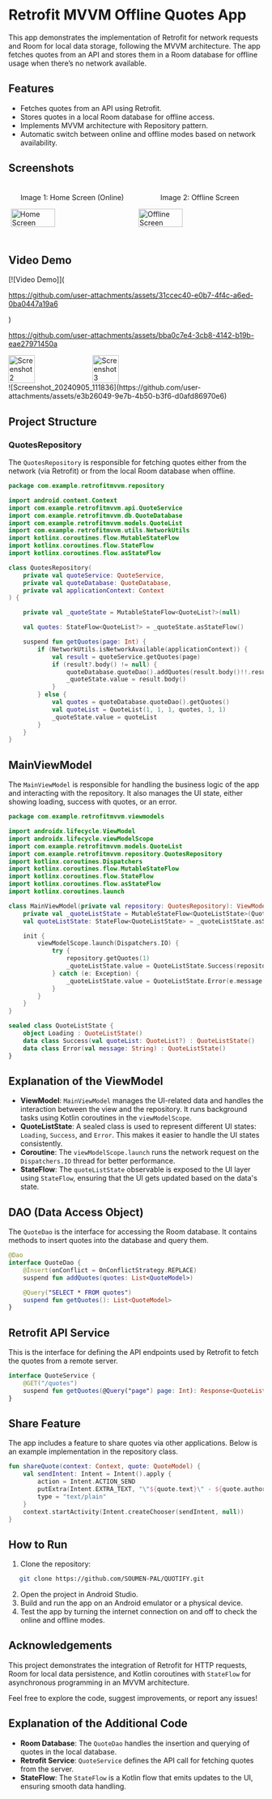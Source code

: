 # Retrofit MVVM Offline Quotes App

This app demonstrates the implementation of Retrofit for network requests and Room for local data storage, following the MVVM architecture. The app fetches quotes from an API and stores them in a Room database for offline usage when there’s no network available.

## Features

- Fetches quotes from an API using Retrofit.
- Stores quotes in a local Room database for offline access.
- Implements MVVM architecture with Repository pattern.
- Automatic switch between online and offline modes based on network availability.

## Screenshots

<div style="display: flex; flex-direction: row;">
    <div style="flex: 33.33%; padding: 5px;">
        <p align="center">Image 1: Home Screen (Online)</p>
        <img src="https://path_to_your_image_1" alt="Home Screen (Online)" style="width: 60%;">
    </div>
    <div style="flex: 33.33%; padding: 5px;">
        <p align="center">Image 2: Offline Screen</p>
        <img src="https://path_to_your_image_2" alt="Offline Screen" style="width: 60%;">
    </div>
</div>

## Video Demo

[![Video Demo]](

https://github.com/user-attachments/assets/31ccec40-e0b7-4f4c-a6ed-0ba0447a19a6

)


https://github.com/user-attachments/assets/bba0c7e4-3cb8-4142-b19b-eae27971450a




<div style="display: flex;">
  <img src="https://github.com/user-attachments/assets/69a44632-cba4-47bd-9401-4f670dd0c27c" alt="Screenshot 2" style="width: 32%; margin-right: 1%;">
  <img src="https://github.com/user-attachments/assets/56ff1859-fe05-47c3-bb21-65048cffa630" alt="Screenshot 3" style="width: 32%;">
</div>
![Screenshot_20240905_111836](https://github.com/user-attachments/assets/e3b26049-9e7b-4b50-b3f6-d0afd86970e6)





## Project Structure

### QuotesRepository

The `QuotesRepository` is responsible for fetching quotes either from the network (via Retrofit) or from the local Room database when offline.

```kotlin
package com.example.retrofitmvvm.repository

import android.content.Context
import com.example.retrofitmvvm.api.QuoteService
import com.example.retrofitmvvm.db.QuoteDatabase
import com.example.retrofitmvvm.models.QuoteList
import com.example.retrofitmvvm.utils.NetworkUtils
import kotlinx.coroutines.flow.MutableStateFlow
import kotlinx.coroutines.flow.StateFlow
import kotlinx.coroutines.flow.asStateFlow

class QuotesRepository(
    private val quoteService: QuoteService,
    private val quoteDatabase: QuoteDatabase,
    private val applicationContext: Context
) {

    private val _quoteState = MutableStateFlow<QuoteList?>(null)

    val quotes: StateFlow<QuoteList?> = _quoteState.asStateFlow()

    suspend fun getQuotes(page: Int) {
        if (NetworkUtils.isNetworkAvailable(applicationContext)) {
            val result = quoteService.getQuotes(page)
            if (result?.body() != null) {
                quoteDatabase.quoteDao().addQuotes(result.body()!!.results)
                _quoteState.value = result.body()
            }
        } else {
            val quotes = quoteDatabase.quoteDao().getQuotes()
            val quoteList = QuoteList(1, 1, 1, quotes, 1, 1)
            _quoteState.value = quoteList
        }
    }
}
```

## MainViewModel

The `MainViewModel` is responsible for handling the business logic of the app and interacting with the repository. It also manages the UI state, either showing loading, success with quotes, or an error.

```kotlin
package com.example.retrofitmvvm.viewmodels

import androidx.lifecycle.ViewModel
import androidx.lifecycle.viewModelScope
import com.example.retrofitmvvm.models.QuoteList
import com.example.retrofitmvvm.repository.QuotesRepository
import kotlinx.coroutines.Dispatchers
import kotlinx.coroutines.flow.MutableStateFlow
import kotlinx.coroutines.flow.StateFlow
import kotlinx.coroutines.flow.asStateFlow
import kotlinx.coroutines.launch

class MainViewModel(private val repository: QuotesRepository): ViewModel() {
    private val _quoteListState = MutableStateFlow<QuoteListState>(QuoteListState.Loading)
    val quoteListState: StateFlow<QuoteListState> = _quoteListState.asStateFlow()

    init {
        viewModelScope.launch(Dispatchers.IO) {
            try {
                repository.getQuotes(1)
                _quoteListState.value = QuoteListState.Success(repository.quotes.value)
            } catch (e: Exception) {
                _quoteListState.value = QuoteListState.Error(e.message ?: "Unknown error")
            }
        }
    }
}

sealed class QuoteListState {
    object Loading : QuoteListState()
    data class Success(val quoteList: QuoteList?) : QuoteListState()
    data class Error(val message: String) : QuoteListState()
}
```

## Explanation of the ViewModel

- **ViewModel**: `MainViewModel` manages the UI-related data and handles the interaction between the view and the repository. It runs background tasks using Kotlin coroutines in the `viewModelScope`.
- **QuoteListState**: A sealed class is used to represent different UI states: `Loading`, `Success`, and `Error`. This makes it easier to handle the UI states consistently.
- **Coroutine**: The `viewModelScope.launch` runs the network request on the `Dispatchers.IO` thread for better performance.
- **StateFlow**: The `quoteListState` observable is exposed to the UI layer using `StateFlow`, ensuring that the UI gets updated based on the data's state.

## DAO (Data Access Object)

The `QuoteDao` is the interface for accessing the Room database. It contains methods to insert quotes into the database and query them.

```kotlin
@Dao
interface QuoteDao {
    @Insert(onConflict = OnConflictStrategy.REPLACE)
    suspend fun addQuotes(quotes: List<QuoteModel>)

    @Query("SELECT * FROM quotes")
    suspend fun getQuotes(): List<QuoteModel>
}
```

## Retrofit API Service

This is the interface for defining the API endpoints used by Retrofit to fetch the quotes from a remote server.

```kotlin
interface QuoteService {
    @GET("/quotes")
    suspend fun getQuotes(@Query("page") page: Int): Response<QuoteList>
}
```

## Share Feature

The app includes a feature to share quotes via other applications. Below is an example implementation in the repository class.

```kotlin
fun shareQuote(context: Context, quote: QuoteModel) {
    val sendIntent: Intent = Intent().apply {
        action = Intent.ACTION_SEND
        putExtra(Intent.EXTRA_TEXT, "\"${quote.text}\" - ${quote.author}")
        type = "text/plain"
    }
    context.startActivity(Intent.createChooser(sendIntent, null))
}
```

## How to Run

1. Clone the repository:

```bash
   git clone https://github.com/SOUMEN-PAL/QUOTIFY.git
```

2. Open the project in Android Studio.
3. Build and run the app on an Android emulator or a physical device.
4. Test the app by turning the internet connection on and off to check the online and offline modes.

## Acknowledgements

This project demonstrates the integration of Retrofit for HTTP requests, Room for local data persistence, and Kotlin coroutines with `StateFlow` for asynchronous programming in an MVVM architecture.

Feel free to explore the code, suggest improvements, or report any issues!

## Explanation of the Additional Code

- **Room Database**: The `QuoteDao` handles the insertion and querying of quotes in the local database.
- **Retrofit Service**: `QuoteService` defines the API call for fetching quotes from the server.
- **StateFlow**: The `StateFlow` is a Kotlin flow that emits updates to the UI, ensuring smooth data handling.


